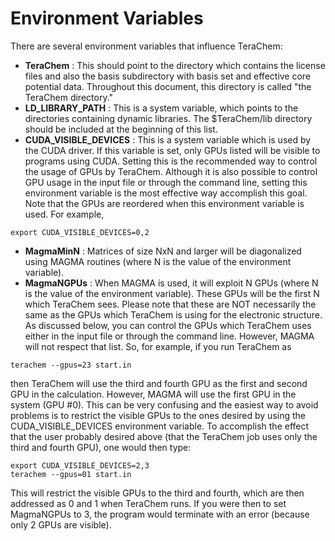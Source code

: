 # Environment Variables

There are several environment variables that influence TeraChem:

* **TeraChem** : This should point to the directory which contains the license files and also the basis subdirectory with basis set and effective core potential data. Throughout this document, this directory is called "the TeraChem directory."
* **LD\_LIBRARY\_PATH** : This is a system variable, which points to the directories containing dynamic libraries. The $TeraChem/lib directory should be included at the beginning of this list.
* **CUDA\_VISIBLE\_DEVICES** : This is a system variable which is used by the CUDA driver. If this variable is set, only GPUs listed will be visible to programs using CUDA. Setting this is the recommended way to control the usage of GPUs by TeraChem. Although it is also possible to control GPU usage in the input file or through the command line, setting this environment variable is the most effective way accomplish this goal. Note that the GPUs are reordered when this environment variable is used. For example,

```
export CUDA_VISIBLE_DEVICES=0,2
```

* **MagmaMinN** : Matrices of size NxN and larger will be diagonalized using MAGMA routines (where N is the value of the environment variable).
* **MagmaNGPUs** : When MAGMA is used, it will exploit N GPUs (where N is the value of the environment variable). These GPUs will be the first N which TeraChem sees. Please note that these are NOT necessarily the same as the GPUs which TeraChem is using for the electronic structure. As discussed below, you can control the GPUs which TeraChem uses either in the input file or through the command line. However, MAGMA will not respect that list. So, for example, if you run TeraChem as

```
terachem --gpus=23 start.in
```

then TeraChem will use the third and fourth GPU as the first and second GPU in the calculation. However, MAGMA will use the first GPU in the system (GPU #0). This can be very confusing and the easiest way to avoid problems is to restrict the visible GPUs to the ones desired by using the CUDA\_VISIBLE\_DEVICES environment variable. To accomplish the effect that the user probably desired above (that the TeraChem job uses only the third and fourth GPU), one would then type:

```
export CUDA_VISIBLE_DEVICES=2,3
terachem --gpus=01 start.in
```

This will restrict the visible GPUs to the third and fourth, which are then addressed as 0 and 1 when TeraChem runs. If you were then to set MagmaNGPUs to 3, the program would terminate with an error (because only 2 GPUs are visible).
